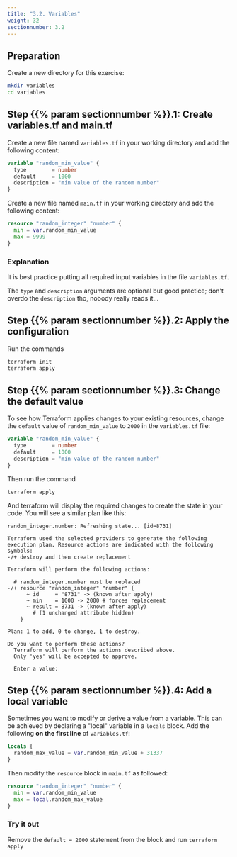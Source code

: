 ```yaml
---
title: "3.2. Variables"
weight: 32
sectionnumber: 3.2
---
```



## Preparation

Create a new directory for this exercise:
```bash
mkdir variables
cd variables
```


## Step {{% param sectionnumber %}}.1: Create variables.tf and main.tf

Create a new file named `variables.tf` in your working directory and add the following content:
```terraform
variable "random_min_value" {
  type        = number
  default     = 1000
  description = "min value of the random number"
}
```

Create a new file named `main.tf` in your working directory and add the following content:
```terraform
resource "random_integer" "number" {
  min = var.random_min_value
  max = 9999
}
```


### Explanation

It is best practice putting all required input variables in the file `variables.tf`.

The `type` and `description` arguments are optional but good practice; don't overdo the `description` tho,
nobody really reads it...


## Step {{% param sectionnumber %}}.2: Apply the configuration

Run the commands
```bash
terraform init
terraform apply
```


## Step {{% param sectionnumber %}}.3: Change the default value

To see how Terraform applies changes to your existing resources,
change the `default` value of `random_min_value` to `2000` in the
`variables.tf` file:

```terraform
variable "random_min_value" {
  type        = number
  default     = 1000
  description = "min value of the random number"
}
```

Then run the command
```bash
terraform apply
```

And terraform will display the required changes to create the state in your code.
You will see a similar plan like this:
```
random_integer.number: Refreshing state... [id=8731]

Terraform used the selected providers to generate the following
execution plan. Resource actions are indicated with the following
symbols:
-/+ destroy and then create replacement

Terraform will perform the following actions:

  # random_integer.number must be replaced
-/+ resource "random_integer" "number" {
      ~ id     = "8731" -> (known after apply)
      ~ min    = 1000 -> 2000 # forces replacement
      ~ result = 8731 -> (known after apply)
        # (1 unchanged attribute hidden)
    }

Plan: 1 to add, 0 to change, 1 to destroy.

Do you want to perform these actions?
  Terraform will perform the actions described above.
  Only 'yes' will be accepted to approve.

  Enter a value:
  ```


## Step {{% param sectionnumber %}}.4: Add a local variable

Sometimes you want to modify or derive a value from a variable. This can be achieved by declaring a "local" variable in
a `locals` block. Add the following **on the first line** of `variables.tf`:
```terraform
locals {
  random_max_value = var.random_min_value + 31337
}
```

Then modify the `resource` block in `main.tf` as followed:
```terraform
resource "random_integer" "number" {
  min = var.random_min_value
  max = local.random_max_value
}
```


### Try it out

Remove the `default = 2000` statement from the block and run `terraform apply`

